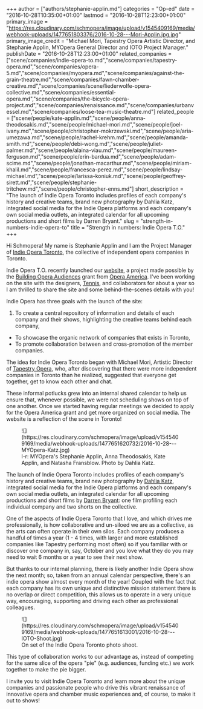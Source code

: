 +++
author = ["authors/stephanie-applin.md"]
categories = "Op-ed"
date = "2016-10-28T10:35:00+01:00"
lastmod = "2016-10-28T12:23:00+01:00"
primary_image = "https://res.cloudinary.com/schmopera/image/upload/v1545409169/media/webhook-uploads/1477651803376/2016-10-28---Mori-Applin.jpg.jpg"
primary_image_credit = "Michael Mori, Tapestry Opera Artistic Director, and Stephanie Applin, MYOpera General Director and IOTO Project Manager."
publishDate = "2016-10-28T12:23:00+01:00"
related_companies = ["scene/companies/indie-opera-to.md","scene/companies/tapestry-opera.md","scene/companies/opera-5.md","scene/companies/myopera.md","scene/companies/against-the-grain-theatre.md","scene/companies/fawn-chamber-creative.md","scene/companies/scene/liederwolfe-opera-collective.md","scene/companies/essential-opera.md","scene/companies/the-bicycle-opera-project.md","scene/companies/renaissance.md","scene/companies/urbanvessel.md","scene/companies/loose-tea-music-theatre.md"]
related_people = ["scene/people/kate-applin.md","scene/people/anna-theodosakis.md","scene/people/michael-mori.md","scene/people/joel-ivany.md","scene/people/christopher-mokrzewski.md","scene/people/aria-umezawa.md","scene/people/rachel-krehm.md","scene/people/amanda-smith.md","scene/people/debi-wong.md","scene/people/juliet-palmer.md","scene/people/alaina-viau.md","scene/people/maureen-ferguson.md","scene/people/erin-bardua.md","scene/people/adam-scime.md","scene/people/jonathan-macarthur.md","scene/people/miriam-khalil.md","scene/people/francesca-perez.md","scene/people/lindsay-michael.md","scene/people/larissa-koniuk.md","scene/people/geoffrey-sirett.md","scene/people/stephanie-tritchew.md","scene/people/christopher-enns.md"]
short_description = "The launch of Indie Opera Toronto includes profiles of each company&#039;s history and creative teams, brand new photography by Dahlia Katz, integrated social media for the Indie Opera platforms and each company&#039;s own social media outlets, an integrated calendar for all upcoming productions and short films by Darren Bryant."
slug = "strength-in-numbers-indie-opera-to"
title = "Strength in numbers: Indie Opera T.O."
+++

Hi Schmopera! My name is Stephanie Applin and I am the Project Manager of [Indie Opera Toronto](http://indieoperatoronto.ca/), the collective of independent opera companies in Toronto. 

Indie Opera T.O. recently launched our [website](http://indieoperatoronto.ca/), a project made possible by the [Building Opera Audiences](https://tapestryopera.com/indieto/) grant from [Opera America](http://grants.operaamerica.org/). I've been working on the site with the designers, [Tennis](http://designtennis.com/), and collaborators for about a year so I am thrilled to share the site and some behind-the-scenes details with you!

Indie Opera has three goals with the launch of the site:

1. To create a central repository of information and details of each company and their shows, highlighting the creative teams behind each company,
- To showcase the organic network of companies that exists in Toronto,
- To promote collaboration between and cross-promotion of the member companies.

The idea for Indie Opera Toronto began with Michael Mori, Artistic Director of [Tapestry Opera](/scene/companies/tapestry-opera/), who, after discovering that there were more independent companies in Toronto than he realized, suggested that everyone get together, get to know each other and chat. 

These informal potlucks grew into an internal shared calendar to help us ensure that, whenever possible, we were not scheduling shows on top of one another. Once we started having regular meetings we decided to apply for the Opera America grant and get more organized on social media. The website is a reflection of the scene in Toronto!

<figure data-type="image">
![](https://res.cloudinary.com/schmopera/image/upload/v1545409169/media/webhook-uploads/1477651620732/2016-10-28---MYOpera-Katz.jpg)
<figcaption>l-r: MYOpera's Stephanie Applin, Anna Theodosakis, Kate Applin, and Natasha Fransblow. Photo by Dahlia Katz.</figcaption>
</figure>

The launch of Indie Opera Toronto includes profiles of each company's history and creative teams, brand new photography by [Dahlia Katz](http://www.dahliakatz.com/), integrated social media for the Indie Opera platforms and each company's own social media outlets, an integrated calendar for all upcoming productions and short films by [Darren Bryant](https://darrenbryantfilms.com/): one film profiling each individual company and two shorts on the collective. 

One of the aspects of Indie Opera Toronto that I love, and which drives me professionally, is how collaborative and un-siloed we are as a collective, as the arts can often operate in their own silos. Each company produces a handful of times a year (1 - 4 times, with larger and more established companies like Tapestry performing most often) so if you familiar with or discover one company in, say, October and you love what they do you may need to wait 6 months or a year to see their next show. 

But thanks to our internal planning, there is likely another Indie Opera show the next month; so, taken from an annual calendar perspective, there's an indie opera show almost every month of the year! Coupled with the fact that each company has its own unique and distinctive mission statement there is no overlap or direct competition, this allows us to operate in a very unique way, encouraging, supporting and driving each other as professional colleagues. 

<figure data-type="image">
![](https://res.cloudinary.com/schmopera/image/upload/v1545409169/media/webhook-uploads/1477651613001/2016-10-28---IOTO-Shoot.jpg)
<figcaption>On set of the Indie Opera Toronto photo shoot.</figcaption>
</figure>

This type of collaboration works to our advantage as, instead of competing for the same slice of the opera "pie" (e.g. audiences, funding etc.) we work together to make the pie bigger.

I invite you to visit Indie Opera Toronto and learn more about the unique companies and passionate people who drive this vibrant renaissance of innovative opera and chamber music experiences and, of course, to make it out to shows!

